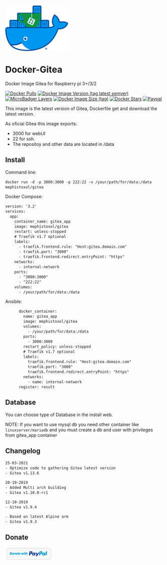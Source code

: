 ![Docker-Gitea](https://raw.githubusercontent.com/MephistoXoL/Docker-Gitea/master/Docker-Gitea.png)

# Docker-Gitea 
Docker Image Gitea for Raspberry pi 3+/3/2


[![Docker Pulls](https://img.shields.io/docker/pulls/mephistoxol/gitea?logo=docker)](https://hub.docker.com/r/mephistoxol/gitea)
[![Docker Image Version (tag latest semver)](https://img.shields.io/docker/v/mephistoxol/gitea/latest?logo=linux&logoColor=white)](https://hub.docker.com/r/mephistoxol/gitea)
[![MicroBadger Layers](https://img.shields.io/microbadger/layers/mephistoxol/gitea/latest)](https://hub.docker.com/r/mephistoxol/gitea)
[![Docker Image Size (tag)](https://img.shields.io/docker/image-size/mephistoxol/gitea/latest)](https://hub.docker.com/r/mephistoxol/gitea)
[![Docker Stars](https://img.shields.io/docker/stars/mephistoxol/gitea)](https://hub.docker.com/r/mephistoxol/gitea)
[![Paypal](https://img.shields.io/badge/paypal-donate-orange?logo=paypal)](https://www.paypal.me/mephistoxol)

This image is the latest version of Gitea, Dockerfile get and download the latest version.

As oficial Gitea this image exports:
- 3000 for webUI
- 22 for ssh.
- The repositoy and other data are located in /data

## Install
Command line:
```
docker run -d -p 3000:3000 -p 222:22 -v /your/path/for/data:/data mephistoxol/gitea
```

Docker Compose:
```
version: '3.2'
services:
  app:
    container_name: gitea_app
    image: mephistoxol/gitea
    restart: unless-stopped
    # Traefik v1.7 optional
    labels:
      - traefik.frontend.rule: "Host:gitea.domain.com"
      - traefik.port: "3000"
      - traefik.frontend.redirect.entryPoint: "https"    
    networks:      
      - internal-network
    ports:
      - "3000:3000"
      - "222:22"
    volumes:
      - /your/path/for/data:/data
```

Ansible:
```
      docker_container:
        name: gitea_app
        image: mephistoxol/gitea
        volumes:
          - /your/path/for/data:/data
        ports:
          - 3000:3000
        restart_policy: unless-stopped
        # Traefik v1.7 optional
        labels:
          traefik.frontend.rule: "Host:gitea.domain.com"
          traefik.port: "3000"
          traefik.frontend.redirect.entryPoint: "https"
        networks:
          - name: internal-network
      register: result
```

## Database
You can choose type of Database in the install web.

NOTE: If you want to use mysql db you need other container like ```linuxserver/mariadb``` and you must create a db and user with privileges from gitea_app container 

## Changelog
```
25-03-2021
- Optimize code to gathering Gitea latest version
- Gitea v1.13.6
```
```
20-10-2019
- Added Multi arch building
- Gitea v1.10.0-rc1
```
```
12-10-2019
- Gitea v1.9.4
```
```
- Based on latest Alpine arm
- Gitea v1.9.3
```

## Donate
[![Paypal](https://raw.githubusercontent.com/MephistoXoL/Things/master/paypal.png)](https://www.paypal.me/mephistoxol)
